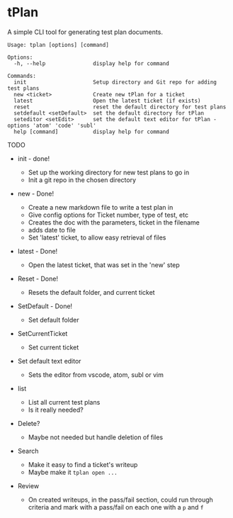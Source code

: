 # tPlan

A simple CLI tool for generating test plan documents.

```
Usage: tplan [options] [command]

Options:
  -h, --help               display help for command

Commands:
  init                     Setup directory and Git repo for adding test plans
  new <ticket>             Create new tPlan for a ticket
  latest                   Open the latest ticket (if exists)
  reset                    reset the default directory for test plans
  setdefault <setDefault>  set the default directory for tPlan
  seteditor <setEdit>      set the default text editor for tPlan -  options 'atom' 'code' 'subl'
  help [command]           display help for command
```

TODO

- init - done!

  - Set up the working directory for new test plans to go in
  - Init a git repo in the chosen directory

- new - Done!

  - Create a new markdown file to write a test plan in
  - Give config options for Ticket number, type of test, etc
  - Creates the doc with the parameters, ticket in the filename
  - adds date to file
  - Set 'latest' ticket, to allow easy retrieval of files

- latest - Done!

  - Open the latest ticket, that was set in the 'new' step

- Reset - Done!

  - Resets the default folder, and current ticket

- SetDefault - Done!

  - Set default folder

- SetCurrentTicket

  - Set current ticket

- Set default text editor

  - Sets the editor from vscode, atom, subl or vim

- list
  - List all current test plans
  - Is it really needed?
- Delete?

  - Maybe not needed but handle deletion of files

- Search

  - Make it easy to find a ticket's writeup
  - Maybe make it `tplan open ...`

- Review
  - On created writeups, in the pass/fail section, could run through criteria and mark with a pass/fail on each one with a `p` and `f`

